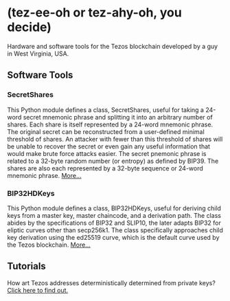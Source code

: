 # (tez-ee-oh or tez-ahy-oh, you decide) 

Hardware and software tools for the Tezos blockchain developed by a guy in West Virginia, USA. 

## Software Tools

### SecretShares

This Python module defines a class, SecretShares, useful for taking a 24-word secret mnemonic phrase and splitting it into an arbitrary number of shares. Each share is itself represented by a 24-word mnemonic phrase. The original secret can be reconstructed from a user-defined minimal threshold of shares. An attacker with fewer than this threshold of shares will be unable to recover the secret or even gain any useful information that would make brute force attacks easier. The secret pnemonic phrase is related to a 32-byte random number (or entropy) as defined by BIP39. The shares are also each represented by a 32-byte sequence or 24-word mnemonic phrase. [More...](pages/secretshares.md)

### BIP32HDKeys

This Python module defines a class, BIP32HDKeys, useful for deriving child keys from a master key, master chaincode, and a derivation path. The class abides by the specifications of BIP32 and SLIP10, the later adapts BIP32 for eliptic curves other than secp256k1. The class specifically approaches child key derivation using the ed25519 curve, which is the default curve used by the Tezos blockchain. [More...](pages/bip32hdkeys.md)

## Tutorials

How art Tezos addresses deterministically determined from private keys? [Click here to find out.](pages/tezos_crypt_intro.md)
